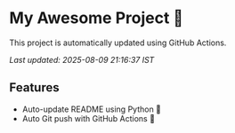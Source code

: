 # My Awesome Project 🚀

This project is automatically updated using GitHub Actions.

_Last updated: 2025-08-09 21:16:37 IST_

## Features
- Auto-update README using Python 🐍
- Auto Git push with GitHub Actions 🤖
